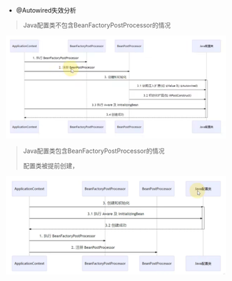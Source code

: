 
+ @Autowired失效分析

> Java配置类不包含BeanFactoryPostProcessor的情况
>

![img.png](assets/img.png)


> Java配置类包含BeanFactoryPostProcessor的情况
> 
> 配置类被提前创建，

![img.png](assets/img2.png)